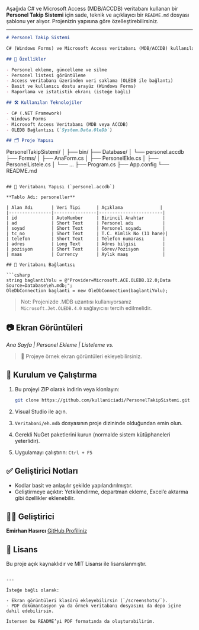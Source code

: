 Aşağıda C# ve Microsoft Access (MDB/ACCDB) veritabanı kullanan bir **Personel Takip Sistemi** için sade, teknik ve açıklayıcı bir `README.md` dosyası şablonu yer alıyor. Projenizin yapısına göre özelleştirebilirsiniz.

---

```markdown
# Personel Takip Sistemi

C# (Windows Forms) ve Microsoft Access veritabanı (MDB/ACCDB) kullanılarak geliştirilmiş temel personel takip sistemidir. Bu uygulama sayesinde personel bilgileri kolayca eklenebilir, güncellenebilir, silinebilir ve listelenebilir.

## 🚀 Özellikler

- Personel ekleme, güncelleme ve silme
- Personel listesi görüntüleme
- Access veritabanı üzerinden veri saklama (OLEDB ile bağlantı)
- Basit ve kullanıcı dostu arayüz (Windows Forms)
- Raporlama ve istatistik ekranı (isteğe bağlı)

## 🛠️ Kullanılan Teknolojiler

- C# (.NET Framework)
- Windows Forms
- Microsoft Access Veritabanı (MDB veya ACCDB)
- OLEDB Bağlantısı (`System.Data.OleDb`)

## 🗂️ Proje Yapısı

```

PersonelTakipSistemi/
│
├── bin/
├── Database/
│   └── personel.accdb
├── Forms/
│   ├── AnaForm.cs
│   ├── PersonelEkle.cs
│   ├── PersonelListele.cs
│   └── ...
├── Program.cs
├── App.config
└── README.md

````

## 🧩 Veritabanı Yapısı (`personel.accdb`)

**Tablo Adı: personeller**

| Alan Adı       | Veri Tipi      | Açıklama              |
|----------------|----------------|------------------------|
| id             | AutoNumber     | Birincil Anahtar       |
| ad             | Short Text     | Personel adı           |
| soyad          | Short Text     | Personel soyadı        |
| tc_no          | Short Text     | T.C. Kimlik No (11 hane)|
| telefon        | Short Text     | Telefon numarası       |
| adres          | Long Text      | Adres bilgisi          |
| pozisyon       | Short Text     | Görev/Pozisyon         |
| maas           | Currency       | Aylık maaş             |

## 🔌 Veritabanı Bağlantısı

```csharp
string baglantiYolu = @"Provider=Microsoft.ACE.OLEDB.12.0;Data Source=Database\eh.mdb;";
OleDbConnection baglanti = new OleDbConnection(baglantiYolu);
````

> Not: Projenizde .MDB uzantısı kullanıyorsanız `Microsoft.Jet.OLEDB.4.0` sağlayıcısı tercih edilmelidir.

## 📷 Ekran Görüntüleri

*Ana Sayfa | Personel Ekleme | Listeleme vs.*

> 📎 Projeye örnek ekran görüntüleri ekleyebilirsiniz.

## 📝 Kurulum ve Çalıştırma

1. Bu projeyi ZIP olarak indirin veya klonlayın:

   ```bash
   git clone https://github.com/kullaniciadi/PersonelTakipSistemi.git
   ```

2. Visual Studio ile açın.

3. `Veritabani/eh.mdb` dosyasının proje dizininde olduğundan emin olun.

4. Gerekli NuGet paketlerini kurun (normalde sistem kütüphaneleri yeterlidir).

5. Uygulamayı çalıştırın: `Ctrl + F5`

## ✅ Geliştirici Notları

* Kodlar basit ve anlaşılır şekilde yapılandırılmıştır.
* Geliştirmeye açıktır: Yetkilendirme, departman ekleme, Excel’e aktarma gibi özellikler eklenebilir.

## 🧑‍💻 Geliştirici

**Emirhan Hasırcı**
[GitHub Profiliniz](https://github.com/troxgen)

## 📄 Lisans

Bu proje açık kaynaklıdır ve MIT Lisansı ile lisanslanmıştır.

```

---

İsteğe bağlı olarak:

- Ekran görüntüleri klasörü ekleyebilirsin (`/screenshots/`).
- PDF dokümantasyon ya da örnek veritabanı dosyasını da depo içine dahil edebilirsin.

İstersen bu README’yi PDF formatında da oluşturabilirim.
```
